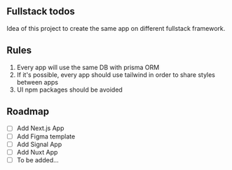 ## Fullstack todos

Idea of this project to create the same app on different fullstack framework.

## Rules

1. Every app will use the same DB with prisma ORM
2. If it's possible, every app should use tailwind in order to share styles between apps
3. UI npm packages should be avoided

## Roadmap

- [ ] Add Next.js App
- [ ] Add Figma template
- [ ] Add Signal App
- [ ] Add Nuxt App 
- [ ] To be added...

